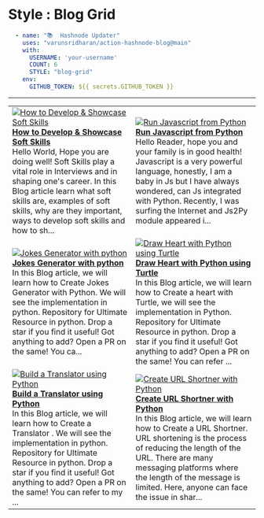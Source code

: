 # Style : Blog Grid

```yaml
  - name: "📚  Hashnode Updater"
    uses: "varunsridharan/action-hashnode-blog@main"
    with:
      USERNAME: 'your-username'
      COUNT: 6
      STYLE: "blog-grid"
    env:
      GITHUB_TOKEN: ${{ secrets.GITHUB_TOKEN }}
```

---

<!-- HASHNODE_BLOG:START -->
<table><tr><td><a href="https://ayushi7rawat.hashnode.dev/how-to-develop-and-showcase-soft-skills-ckhcxg7ks02jtb7s1df4ae3el" title="How to Develop & Showcase Soft Skills"><img src="https://cdn.hashnode.com/res/hashnode/image/upload/v1605071230496/XGFxkKuyz.png" alt="How to Develop & Showcase Soft Skills"   /></a>
<a href="https://ayushi7rawat.hashnode.dev/how-to-develop-and-showcase-soft-skills-ckhcxg7ks02jtb7s1df4ae3el" title="How to Develop & Showcase Soft Skills"><strong>How to Develop & Showcase Soft Skills</strong></a>
<br/> Hello World, Hope you are doing well!
Soft Skills play a vital role in Interviews and in shaping one's career.
In this Blog article learn what soft skills are, examples of soft skills, why are they important, ways to develop soft skills and how to sh...</td><td><a href="https://ayushi7rawat.hashnode.dev/run-javascript-from-python-ckhbk0qp10473o0s1hwep3x4r" title="Run Javascript from Python"><img src="https://cdn.hashnode.com/res/hashnode/image/upload/v1604979433184/S8kxmDhij.png" alt="Run Javascript from Python"   /></a>
<a href="https://ayushi7rawat.hashnode.dev/run-javascript-from-python-ckhbk0qp10473o0s1hwep3x4r" title="Run Javascript from Python"><strong>Run Javascript from Python</strong></a>
<br/> Hello Reader, hope you and your family is in good health! 
Javascript is a very powerful language, honestly, I am a baby in Js but I have always wondered, can Js integrated with Python. Recently, I was surfing the Internet and Js2Py module appeared i...</td></tr><tr><td><a href="https://ayushi7rawat.hashnode.dev/jokes-generator-with-python-ckh8wol2i07ois9s100jnhvaf" title="Jokes Generator with python"><img src="https://cdn.hashnode.com/res/hashnode/image/upload/v1604827190300/0PbAaQFw5.png" alt="Jokes Generator with python"   /></a>
<a href="https://ayushi7rawat.hashnode.dev/jokes-generator-with-python-ckh8wol2i07ois9s100jnhvaf" title="Jokes Generator with python"><strong>Jokes Generator with python</strong></a>
<br/> In this Blog article, we will learn how to Create Jokes Generator with Python. We will see the implementation in python.
Repository for Ultimate Resource in python. Drop a star if you find it useful! Got anything to add? Open a PR on the same!
You ca...</td><td><a href="https://ayushi7rawat.hashnode.dev/draw-heart-with-python-using-turtle-ckh5koe3g08x739s10qoy8o5j" title="Draw Heart with Python using Turtle"><img src="https://cdn.hashnode.com/res/hashnode/image/upload/v1604625635083/pfZ4hGjlo.png" alt="Draw Heart with Python using Turtle"   /></a>
<a href="https://ayushi7rawat.hashnode.dev/draw-heart-with-python-using-turtle-ckh5koe3g08x739s10qoy8o5j" title="Draw Heart with Python using Turtle"><strong>Draw Heart with Python using Turtle</strong></a>
<br/> In this Blog article, we will learn how to Create a heart with Turtle, we will see the implementation in Python.
Repository for Ultimate Resource in python. Drop a star if you find it useful! Got anything to add? Open a PR on the same!
You can refer ...</td></tr><tr><td><a href="https://ayushi7rawat.hashnode.dev/build-a-translator-using-python-ckgyzmzuo029y20s17yezb0rp" title="Build a Translator using Python"><img src="https://cdn.hashnode.com/res/hashnode/image/upload/v1604115515617/9nvP4fDDa.png" alt="Build a Translator using Python"   /></a>
<a href="https://ayushi7rawat.hashnode.dev/build-a-translator-using-python-ckgyzmzuo029y20s17yezb0rp" title="Build a Translator using Python"><strong>Build a Translator using Python</strong></a>
<br/> In this Blog article, we will learn how to Create a Translator . We will see the implementation in python.
Repository for Ultimate Resource in python. Drop a star if you find it useful! Got anything to add? Open a PR on the same!
You can refer to my ...</td><td><a href="https://ayushi7rawat.hashnode.dev/create-url-shortner-with-python-ckgumvydy007pu5s1haz5gek2" title="Create URL Shortner with Python"><img src="https://cdn.hashnode.com/res/hashnode/image/upload/v1603964120390/f0kqQvV-V.png" alt="Create URL Shortner with Python"   /></a>
<a href="https://ayushi7rawat.hashnode.dev/create-url-shortner-with-python-ckgumvydy007pu5s1haz5gek2" title="Create URL Shortner with Python"><strong>Create URL Shortner with Python</strong></a>
<br/> In this Blog article, we will learn how to Create a URL Shortner. URL shortening is the process of reducing the length of the URL. There are many messaging platforms where the length of the message is limited.  Here, anyone can face the issue in shar...</td></tr></table>
<!-- HASHNODE_BLOG:END -->